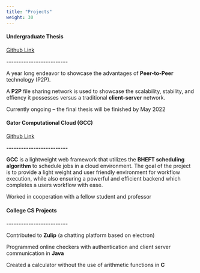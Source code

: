 ```yaml
---
title: "Projects"
weight: 30
---
```


#### Undergraduate Thesis

[Github Link](https://github.com/clmisback/P2P-Implementation)

**-------------------------**

A year long endeavor to showcase the advantages of **Peer-to-Peer** technology (P2P).

A **P2P** file sharing network is used to showcase the scalability, stability, and effiency it possesses versus a traditional **client-server** network.

Currently ongoing – the final thesis will be finished by May 2022

#### Gator Computational Cloud (GCC)

[Github Link](https://github.com/Gator-Computational-Cloud/charles_submission)

**-------------------------**

**GCC** is a lightweight web framework that utilizes the **BHEFT scheduling algorithm** to schedule jobs in a cloud environment. The goal of the project is to provide a light weight and user friendly environment for workflow execution, while also ensuring a powerful and efficient backend which completes a users workflow with ease.

Worked in cooperation with a fellow student and professor



#### College CS Projects

**-------------------------**

Contributed to **Zulip** (a chatting platform based on electron)

Programmed online checkers with authentication and client server communication in **Java**

Created a calculator without the use of arithmetic functions in **C**